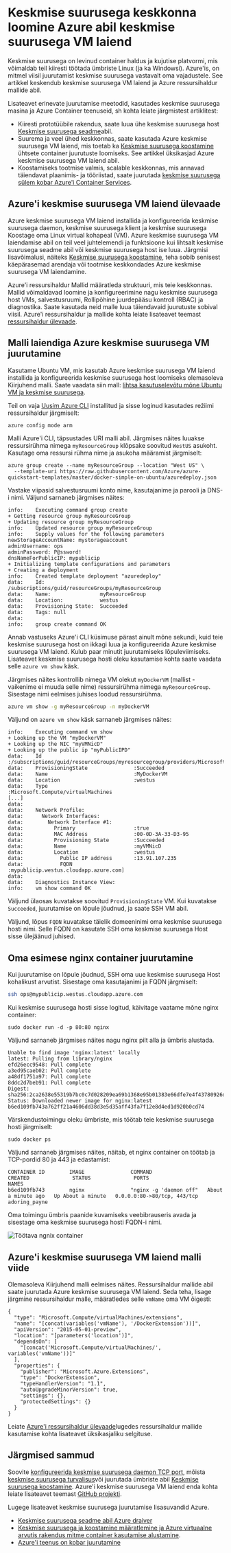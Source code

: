 <properties
   pageTitle="Azure keskmise suurusega VM laiend abil | Microsoft Azure'i"
   description="Saate teada, kuidas kasutada keskmise suurusega VM laiend juurutamiseks kiiresti ja turvaliselt keskmise suurusega keskkonna Azure ressursihaldur mallide kasutamine."
   services="virtual-machines-linux"
   documentationCenter=""
   authors="iainfoulds"
   manager="timlt"
   editor=""/>

<tags
   ms.service="virtual-machines-linux"
   ms.devlang="na"
   ms.topic="article"
   ms.tgt_pltfrm="vm-linux"
   ms.workload="infrastructure"
   ms.date="10/25/2016"
   ms.author="iainfou"/>

# <a name="create-a-docker-environment-in-azure-using-the-docker-vm-extension"></a>Keskmise suurusega keskkonna loomine Azure abil keskmise suurusega VM laiend
Keskmise suurusega on levinud container haldus ja kujutise platvormi, mis võimaldab teil kiiresti töötada ümbriste Linux (ja ka Windowsi). Azure'is, on mitmel viisil juurutamist keskmise suurusega vastavalt oma vajadustele. See artikkel keskendub keskmise suurusega VM laiend ja Azure ressursihaldur mallide abil. 

Lisateavet erinevate juurutamise meetodid, kasutades keskmise suurusega masina ja Azure Container teenuseid, sh kohta leiate järgmistest artiklitest:

- Kiiresti prototüübile rakendus, saate luua ühe keskmise suurusega host [Keskmise suurusega seadme](./virtual-machines-linux-docker-machine.md)abil.
- Suurema ja veel ühed keskkonnas, saate kasutada Azure keskmise suurusega VM laiend, mis toetab ka [Keskmise suurusega koostamine](https://docs.docker.com/compose/overview/) ühtsete container juurutuste loomiseks. See artikkel üksikasjad Azure keskmise suurusega VM laiend abil.
- Koostamiseks tootmise valmis, scalable keskkonnas, mis annavad täiendavat plaanimis- ja tööriistad, saate juurutada [keskmise suurusega sülem kobar Azure'i Container Services](../container-service/container-service-deployment.md).


## <a name="azure-docker-vm-extension-overview"></a>Azure'i keskmise suurusega VM laiend ülevaade
Azure keskmise suurusega VM laiend installida ja konfigureerida keskmise suurusega daemon, keskmise suurusega klient ja keskmise suurusega Koostage oma Linux virtual kohapeal (VM). Azure keskmise suurusega VM laiendamise abil on teil veel juhtelemendi ja funktsioone kui lihtsalt keskmise suurusega seadme abil või keskmise suurusega host ise luua. Järgmisi lisavõimalusi, näiteks [Keskmise suurusega koostamine](https://docs.docker.com/compose/overview/), teha sobib senisest käepärasemad arendaja või tootmise keskkondades Azure keskmise suurusega VM laiendamine.

Azure'i ressursihaldur Mallid määratleda struktuuri, mis teie keskkonnas. Mallid võimaldavad loomine ja konfigureerimine nagu keskmise suurusega host VMs, salvestusruumi, Rollipõhine juurdepääsu kontroll (RBAC) ja diagnostika. Saate kasutada neid malle luua täiendavaid juurutuste sobival viisil. Azure'i ressursihaldur ja mallide kohta leiate lisateavet teemast [ressursihaldur ülevaade](../azure-resource-manager/resource-group-overview.md). 


## <a name="deploy-a-template-with-the-azure-docker-vm-extension"></a>Malli laiendiga Azure keskmise suurusega VM juurutamine
Kasutame Ubuntu VM, mis kasutab Azure keskmise suurusega VM laiend installida ja konfigureerida keskmise suurusega host loomiseks olemasoleva Kiirjuhend malli. Saate vaadata siin mall: [lihtsa kasutuselevõtu mõne Ubuntu VM ja keskmise suurusega](https://github.com/Azure/azure-quickstart-templates/tree/master/docker-simple-on-ubuntu). 

Teil on vaja [Uusim Azure CLI](../xplat-cli-install.md) installitud ja sisse loginud kasutades režiimi ressursihaldur järgmiselt:

```
azure config mode arm
```

Malli Azure'i CLI, täpsustades URI malli abil. Järgmises näites luuakse ressursirühma nimega `myResourceGroup` klõpsake soovitud `WestUS` asukoht. Kasutage oma ressursi rühma nime ja asukoha määramist järgmiselt:

```
azure group create --name myResourceGroup --location "West US" \
  --template-uri https://raw.githubusercontent.com/Azure/azure-quickstart-templates/master/docker-simple-on-ubuntu/azuredeploy.json
```

Vastake viipasid salvestusruumi konto nime, kasutajanime ja parooli ja DNS-i nimi. Väljund sarnaneb järgmises näites:

```
info:    Executing command group create
+ Getting resource group myResourceGroup
+ Updating resource group myResourceGroup
info:    Updated resource group myResourceGroup
info:    Supply values for the following parameters
newStorageAccountName: mystorageaccount
adminUsername: ops
adminPassword: P@ssword!
dnsNameForPublicIP: mypublicip
+ Initializing template configurations and parameters
+ Creating a deployment
info:    Created template deployment "azuredeploy"
data:    Id:                  /subscriptions/guid/resourceGroups/myResourceGroup
data:    Name:                myResourceGroup
data:    Location:            westus
data:    Provisioning State:  Succeeded
data:    Tags: null
data:
info:    group create command OK

```

Annab vastuseks Azure'i CLI küsimuse pärast ainult mõne sekundi, kuid teie keskmise suurusega host on ikkagi luua ja konfigureerida Azure keskmise suurusega VM laiend. Kulub paar minutit juurutamiseks lõpuleviimiseks. Lisateavet keskmise suurusega hosti oleku kasutamise kohta saate vaadata selle `azure vm show` käsk.

Järgmises näites kontrollib nimega VM olekut `myDockerVM` (mallist - vaikenime ei muuda selle nime) ressursirühma nimega `myResourceGroup`. Sisestage nimi eelmises juhises loodud ressursirühma.

```bash
azure vm show -g myResourceGroup -n myDockerVM
```

Väljund on `azure vm show` käsk sarnaneb järgmises näites:

```
info:    Executing command vm show
+ Looking up the VM "myDockerVM"
+ Looking up the NIC "myVMNicD"
+ Looking up the public ip "myPublicIPD"
data:    Id                              :/subscriptions/guid/resourceGroups/myresourcegroup/providers/Microsoft.Compute/virtualMachines/MyDockerVM
data:    ProvisioningState               :Succeeded
data:    Name                            :MyDockerVM
data:    Location                        :westus
data:    Type                            :Microsoft.Compute/virtualMachines
[...]
data:
data:    Network Profile:
data:      Network Interfaces:
data:        Network Interface #1:
data:          Primary                   :true
data:          MAC Address               :00-0D-3A-33-D3-95
data:          Provisioning State        :Succeeded
data:          Name                      :myVMNicD
data:          Location                  :westus
data:            Public IP address       :13.91.107.235
data:            FQDN                    :mypublicip.westus.cloudapp.azure.com]
data:
data:    Diagnostics Instance View:
info:    vm show command OK
```

Väljund ülaosas kuvatakse soovitud `ProvisioningState` VM. Kui kuvatakse `Succeeded`, juurutamise on lõpule jõudnud, ja saate SSH VM abil.

Väljund, lõpus `FQDN` kuvatakse täielik domeeninimi oma keskmise suurusega hosti nimi. Selle FQDN on kasutate SSH oma keskmise suurusega Host sisse ülejäänud juhised.


## <a name="deploy-your-first-nginx-container"></a>Oma esimese nginx container juurutamine
Kui juurutamise on lõpule jõudnud, SSH oma uue keskmise suurusega Host kohalikust arvutist. Sisestage oma kasutajanimi ja FQDN järgmiselt:

```bash
ssh ops@mypublicip.westus.cloudapp.azure.com
```

Kui keskmise suurusega hosti sisse logitud, käivitage vaatame mõne nginx container:

```
sudo docker run -d -p 80:80 nginx
```

Väljund sarnaneb järgmises näites nagu nginx pilt alla ja ümbris alustada.

```
Unable to find image 'nginx:latest' locally
latest: Pulling from library/nginx
efd26ecc9548: Pull complete
a3ed95caeb02: Pull complete
a48df1751a97: Pull complete
8ddc2d7beb91: Pull complete
Digest: sha256:2ca2638e55319b7bc0c7d028209ea69b1368e95b01383e66dfe7e4f43780926d
Status: Downloaded newer image for nginx:latest
b6ed109fb743a762ff21a4606dd38d3e5d35aff43fa7f12e8d4ed1d920b0cd74
```

Värskendustoimingu oleku ümbriste, mis töötab teie keskmise suurusega hosti järgmiselt:

```
sudo docker ps
```

Väljund sarnaneb järgmises näites, näitab, et nginx container on töötab ja TCP-pordid 80 ja 443 ja edastamist:

```
CONTAINER ID        IMAGE               COMMAND                  CREATED              STATUS              PORTS                         NAMES
b6ed109fb743        nginx               "nginx -g 'daemon off"   About a minute ago   Up About a minute   0.0.0.0:80->80/tcp, 443/tcp   adoring_payne
```

Oma toimingu ümbris paanide kuvamiseks veebibrauseris avada ja sisestage oma keskmise suurusega hosti FQDN-i nimi.

![Töötava ngnix container](./media/virtual-machines-linux-dockerextension/nginxrunning.png)


## <a name="azure-docker-vm-extension-template-reference"></a>Azure'i keskmise suurusega VM laiend malli viide
Olemasoleva Kiirjuhend malli eelmises näites. Ressursihaldur mallide abil saate juurutada Azure keskmise suurusega VM laiend. Seda teha, lisage järgmine ressursihaldur malle, määratledes selle `vmName` oma VM õigesti:

```
{
  "type": "Microsoft.Compute/virtualMachines/extensions",
  "name": "[concat(variables('vmName'), '/DockerExtension'))]",
  "apiVersion": "2015-05-01-preview",
  "location": "[parameters('location')]",
  "dependsOn": [
    "[concat('Microsoft.Compute/virtualMachines/', variables('vmName'))]"
  ],
  "properties": {
    "publisher": "Microsoft.Azure.Extensions",
    "type": "DockerExtension",
    "typeHandlerVersion": "1.1",
    "autoUpgradeMinorVersion": true,
    "settings": {},
    "protectedSettings": {}
  }
}
```

Leiate [Azure'i ressursihaldur ülevaade](../azure-resource-manager/resource-group-overview.md)lugedes ressursihaldur mallide kasutamise kohta lisateavet üksikasjaliku selgituse.


## <a name="next-steps"></a>Järgmised sammud
Soovite [konfigureerida keskmise suurusega daemon TCP port](https://docs.docker.com/engine/reference/commandline/dockerd/#/bind-docker-to-another-hostport-or-a-unix-socket), mõista [keskmise suurusega turvalisus](https://docs.docker.com/engine/security/security/)või juurutada ümbriste abil [Keskmise suurusega koostamine](https://docs.docker.com/compose/overview/). Azure'i keskmise suurusega VM laiend enda kohta leiate lisateavet teemast [GitHub projekti](https://github.com/Azure/azure-docker-extension/).

Lugege lisateavet keskmise suurusega juurutamise lisasuvandid Azure.

- [Keskmise suurusega seadme abil Azure draiver](./virtual-machines-linux-docker-machine.md)  
- [Keskmise suurusega ja koostamine määratlemine ja Azure virtuaalne arvutis rakendus mitme container kasutamise alustamine](virtual-machines-linux-docker-compose-quickstart.md).
- [Azure'i teenus on kobar juurutamine](../container-service/container-service-deployment.md)
